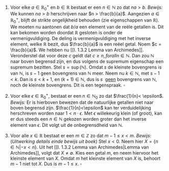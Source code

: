 1. Voor elke $a \in \mathbb{R}^{+}_{0}$ en $b \in \mathbb{R}$ bestaat er een $n \in \mathbb{N}$ zo dat $na > b$.
*Bewijs:*
We kunnen $na > b$ herschrijven naar $n > \frac{b}{a}$. Aangezien $a \in \mathbb{R}^{+}_{0}$, blijft de strikte ongelijkheid behouden (zie eigenschappen van $\mathbb{R}$). We moeten nu aantonen dat $b/a$ een element van de reële getallen is. Dit kan bekomen worden doordat $\mathbb{R}$ gesloten is onder de vermenigvuldiging. De deling is vermenigvuldiging met het inverse element, welke $\mathbb{R}$ bezit, dus $\frac{b}{a}$ is een reëel getal. Noem $c = \frac{b}{a}$. We hebben nu [[I. 1.3.2 Lemma van Archimedes]].
Veronderstel dat voor deze $c$ geldt dat $c \geq n, forall n \in \mathbb{N}$. Dan zou $\mathbb{N}$ naar boven begrensd zijn, en dus volgens de supremum eigenschap een supremum bezitten.
Stel $s = \sup(\mathbb{N})$. Omdat $s$ de kleinste bovengrens is van $\mathbb{N}$, is $s-1$ geen bovengrens van $\mathbb{N}$ meer. Neem nu $k \in \mathbb{N}$, met $s-1 < k$. Dan is $s < k+1$, en $(k+1) \in \mathbb{N}$, dus is $s$  <u>geen</u> bovengrens van $\mathbb{N}$, noch de kleinste bovengrens. 
Dit is een tegenspraak.
$\square$

2. Voor elke $\epsilon \in \mathbb{R}_{0}^{+}$, bestaat er een $n \in \mathbb{N}_{0}$ zo dat $\frac{1}{n}< \epsilon$.
*Bewijs:*
Er is hierboven bewezen dat de natuurlijke getallen niet naar boven begrensd zijn. $\frac{1}{n}<\epsilon$ kan ter verduidelijking herschreven worden naar $1< n \cdot \epsilon$. Met $\epsilon$ willekeurig klein (of groot), kan er dus steeds een $n \in \mathbb{N}$ gekozen worden groter dan het inverse element van $\epsilon$. Dit volgt uit de onbegrensdheid van $\mathbb{N}$.

3. Voor alle $x \in \mathbb{R}$ bestaat er een $m \in \mathbb{Z}$ zo dat $m-1 \leq x < m$.
*Bewijs:*
(*Uitwerking details einde bewijs uit boek*)
Stel $x < 0$. Neem hier $X = \{n \in \mathbb{N}|-x < n\}$. 
Uit het [[I. 1.3.2 Lemma van Archimedes|Lemma van Archimedes]], volgt dat $X \neq \emptyset$. Kies een getal $m$, en neem hiervoor het kleinste element van $X$. Omdat $m$ het kleinste element van $X$ is, behoort $m-1$ niet tot $X$. Dus is $m-1 \leq x$.
$\square$

